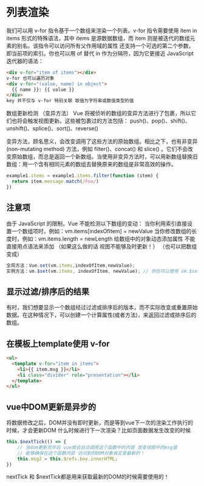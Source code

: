 # 列表渲染
我们可以用 v-for 指令基于一个数组来渲染一个列表。v-for 指令需要使用 item in items 形式的特殊语法，其中 items 是源数据数组，而 item 则是被迭代的数组元素的别名。该指令可以访问所有父作用域的属性 还支持一个可选的第二个参数，即当前项的索引。你也可以用 of 替代 in 作为分隔符，因为它更接近 JavaScript 迭代器的语法：

```html
<div v-for="item of items"></div>
v-for 也可以遍历对象 
<div v-for="(value, name) in object">
  {{ name }}: {{ value }}
</div>
key 并不仅与 v-for 特别关联 取值为字符串或数值类型的值
```

数组更新检测 （变异方法）
Vue 将被侦听的数组的变异方法进行了包裹，所以它们也将会触发视图更新。这些被包裹过的方法包括：
push()、pop()、shift()、unshift()、splice()、sort()、reverse()

变异方法，顾名思义，会改变调用了这些方法的原始数组。相比之下，也有非变异 (non-mutating method) 方法，例如 filter()、concat() 和 slice() 。它们不会改变原始数组，而总是返回一个新数组。当使用非变异方法时，可以用新数组替换旧数组：用一个含有相同元素的数组去替换原来的数组是非常高效的操作。
```js
example1.items = example1.items.filter(function (item) {
  return item.message.match(/Foo/)
})
```

## 注意项
由于 JavaScript 的限制，Vue 不能检测以下数组的变动：
当你利用索引直接设置一个数组项时，例如：vm.items[indexOfItem] = newValue
当你修改数组的长度时，例如：vm.items.length = newLength
给数组中的对象动态添加属性 不能直接用点语法来添加 （如果这么做的话 视图不能够及时更新！）
（也可以把数组变成）
```js
全局方法：Vue.set(vm.items,indexOfItem,newValue);
实例方法：vm.$set(vm.items, indexOfItem, newValue); // 你也可以使用 vm.$set 实例方法，该方法是全局方法 Vue.set 的一个别名：
```

## 显示过滤/排序后的结果
有时，我们想要显示一个数组经过过滤或排序后的版本，而不实际改变或重置原始数据。在这种情况下，可以创建一个计算属性(或者方法)，来返回过滤或排序后的数组。


## 在模板上template使用 v-for
```html
<ul>
  <template v-for="item in items">
    <li>{{ item.msg }}</li>
    <li class="divider" role="presentation"></li>
  </template>
</ul>
```

## vue中DOM更新是异步的 
将数据修改之后，DOM并没有即时更新，而是等到vue下一次的渲染工作执行的时候，才会更新DOM 什么时候进行下一次渲染？比如页面数据发生改变的时候
```js
this.$nextTick(() => { 
    // 当dom更新完毕后 vue就会自动调用这个函数中的内容 改变视图中的msg值
    // 能够确保在这个函数内部 访问到的DOM对象肯定是最新的！
    this.msg2 = this.$refs.box.innerHTML;
})

```
nextTick 和 $nextTick都是用来获取最新的DOM的时候需要使用的！